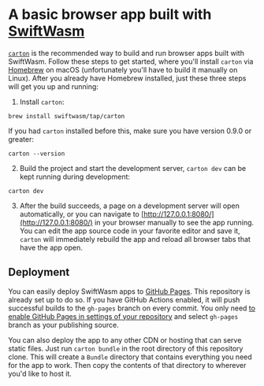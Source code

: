 # A basic browser app built with [SwiftWasm](https://swiftwasm.org)

[`carton`](https://carton.dev) is the recommended way to build and run browser apps built with
SwiftWasm. Follow these steps to get started, where you'll install `carton` via
[Homebrew](https://brew.sh/) on macOS (unfortunately you'll have to build it manually on Linux).
After you already have Homebrew installed, just these three steps will get you up and running:

1. Install `carton`:

```
brew install swiftwasm/tap/carton
```

If you had `carton` installed before this, make sure you have version 0.9.0 or greater:

```
carton --version
```

2. Build the project and start the development server, `carton dev` can be kept running
   during development:

```
carton dev
```

3. After the build succeeds, a page on a development server will open automatically, or you can
   navigate to [http://127.0.0.1:8080/](http://127.0.0.1:8080/) in your browser manually to see the
   app running. You can edit the app source code in your favorite editor and save it, `carton` will
   immediately rebuild the app and reload all browser tabs that have the app open.

## Deployment

You can easily deploy SwiftWasm apps to [GitHub Pages](https://pages.github.com). This repository
is already set up to do so. If you have GitHub Actions enabled, it will push successful builds to
the `gh-pages` branch on every commit. You only need [to enable GitHub Pages in settings of your
repository](https://docs.github.com/en/free-pro-team@latest/github/working-with-github-pages/configuring-a-publishing-source-for-your-github-pages-site#choosing-a-publishing-source) and select `gh-pages` branch as your publishing source.

You can also deploy the app to any other CDN or hosting that can serve static files. Just run
`carton bundle` in the root directory of this repository clone. This will create a `Bundle`
directory that contains everything you need for the app to work. Then copy the contents of that
directory to wherever you'd like to host it.
